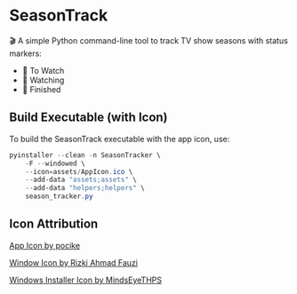 # SeasonTrack

🎬 A simple Python command-line tool to track TV show seasons with status markers:

-   📕 To Watch
-   📖 Watching
-   📗 Finished

## Build Executable (with Icon)

To build the SeasonTrack executable with the app icon, use:

```ps1
pyinstaller --clean -n SeasonTracker \
    -F --windowed \
    --icon=assets/AppIcon.ico \
    --add-data "assets;assets" \
    --add-data "helpers;helpers" \
    season_tracker.py
```

## Icon Attribution

<a href="https://www.freepik.com/icon/video_15485046#fromView=search&page=1&position=5&uuid=6535ecfa-42af-498c-8283-cf1116c637f7">App Icon by pocike</a>

<a href="https://www.freepik.com/icon/check_5253725#fromView=image_search_similar&page=1&position=3&uuid=5f4c3af7-c745-4ec1-abfd-842ccf406f01">Window Icon by Rizki Ahmad Fauzi</a>

[Windows Installer Icon by MindsEyeTHPS](https://logos.fandom.com/wiki/Windows_Installer?file=Windows_Installer_icon_%28Windows_11%29.png)
